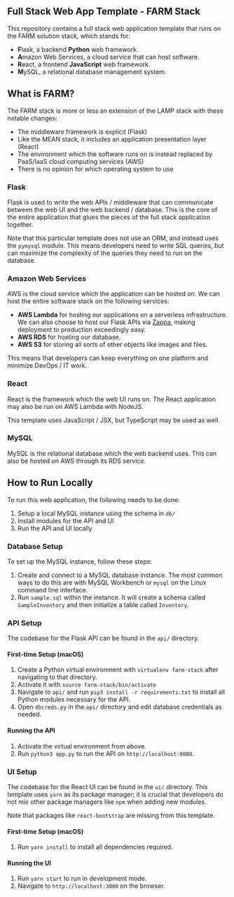 ## Full Stack Web App Template - FARM Stack

This repository contains a full stack web application template that runs on the FARM solution stack, which stands for:
- **F**lask, a backend **Python** web framework.
- **A**mazon Web Services, a cloud service that can host software.
- **R**eact, a frontend **JavaScript** web framework.
- **M**ySQL, a relational database management system.

## What is FARM?
The FARM stack is more or less an extension of the LAMP stack with these notable changes:
- The middleware framework is explicit (Flask)
- Like the MEAN stack, it includes an application presentation layer (React)
- The environment which the software runs on is instead replaced by PaaS/IaaS cloud computing services (AWS)
- There is no opinion for which operating system to use

### Flask
Flask is used to write the web APIs / middleware that can communicate between the web UI and the web backend / database. This is the core of the entire application that glues the pieces of the full stack application together.

Note that this particular template does not use an ORM, and instead uses the `pymysql` module. This means developers need to write SQL queries, but can maximize the complexity of the queries they need to run on the database.

### Amazon Web Services
AWS is the cloud service which the application can be hosted on. We can host the entire software stack on the following services:
- **AWS Lambda** for hosting our applications on a serverless infrastructure. We can also choose to host our Flask APIs via [Zappa](https://github.com/Miserlou/Zappa), making deployment to production exceedingly easy.
- **AWS RDS** for hosting our database. 
- **AWS S3** for storing all sorts of other objects like images and files.

This means that developers can keep everything on one platform and minimize DevOps / IT work.

### React
React is the framework which the web UI runs on. The React application may also be run on AWS Lambda with NodeJS.

This template uses JavaScript / JSX, but TypeScript may be used as well.

### MySQL
MySQL is the relational database which the web backend uses. This can also be hosted on AWS through its RDS service.

## How to Run Locally
To run this web application, the following needs to be done:
1. Setup a local MySQL instance using the schema in `db/`
2. Install modules for the API and UI
3. Run the API and UI locally

### Database Setup
To set up the MySQL instance, follow these steps:
1. Create and connect to a MySQL database instance. The most common ways to do this are with MySQL Workbench or `mysql` on the Linux command line interface.
2. Run `sample.sql` within the instance. It will create a schema called `SampleInventory` and then initialize a table called `Inventory`.

### API Setup
The codebase for the Flask API can be found in the `api/` directory.

#### First-time Setup (macOS)
1. Create a Python virtual environment with `virtualenv farm-stack` after navigating to that directory.
2. Activate it with `source farm-stack/bin/activate`
3. Navigate to `api/` and run `pip3 install -r requirements.txt` to install all Python modules necessary for the API.
4. Open `dbcreds.py` in the `api/` directory and edit database credentials as needed.

#### Running the API
1. Activate the virtual environment from above.
2. Run `python3 app.py` to run the API on `http://localhost:8080`.

### UI Setup
The codebase for the React UI can be found in the `ui/` directory. This template uses `yarn` as its package manager; it is crucial that developers do not mix other package managers like `npm` when adding new modules.

Note that packages like `react-bootstrap` are missing from this template.

#### First-time Setup (macOS)
1. Run `yarn install` to install all dependencies required.

#### Running the UI
1. Run `yarn start` to run in development mode.
2. Navigate to `http://localhost:3000` on the browser.
